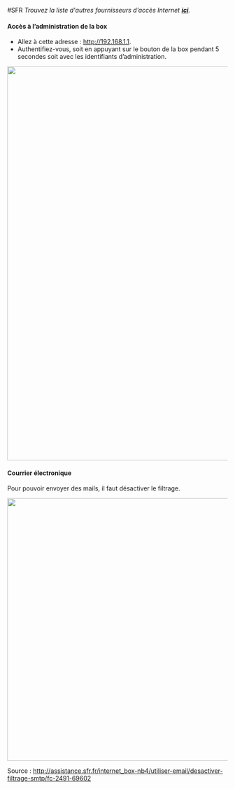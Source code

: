 #SFR
*Trouvez la liste d'autres fournisseurs d’accès Internet **[ici](/isp_fr)**.*
#### Accès à l’administration de la box
* Allez à cette adresse : http://192.168.1.1.
* Authentifiez-vous, soit en appuyant sur le bouton de la box pendant 5 secondes soit avec les identifiants d’administration.

<img src="https://yunohost.org/images/sfr-authentification.png" width=900>

#### Courrier électronique
Pour pouvoir envoyer des mails, il faut désactiver le filtrage.

<img src="https://yunohost.org/images/sfr-filtrage.png" width=600>

Source : http://assistance.sfr.fr/internet_box-nb4/utiliser-email/desactiver-filtrage-smtp/fc-2491-69602